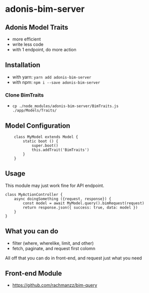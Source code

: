 # adonis-bim-server
## Adonis Model Traits
- more efficient
- write less code
- with 1 endpoint, do more action

## Installation
- with yarn: `yarn add adonis-bim-server`
- with npm: `npm i --save adonis-bim-server`

### Clone BimTraits
- `cp ./node_modules/adonis-bim-server/BimTraits.js  ./app/Models/Traits/`

## Model Configuration

        class MyModel extends Model {
            static boot () {
                super.boot()
                this.addTrait('BimTraits')
            }
        }

## Usage
This module may just work fine for API endpoint.

    class MyActionController {
        async doingSomething ({request, response}) {
            const model = await MyModel.query().bimRequest(request)
            return response.json({ success: true, data: model })
        }
    }

## What you can do
- filter (where, wherelike, limit, and other)
- fetch, paginate, and request first colomn

All off that you can do in front-end, and request just what you need

## Front-end Module
- https://github.com/rachmanzz/bim-query